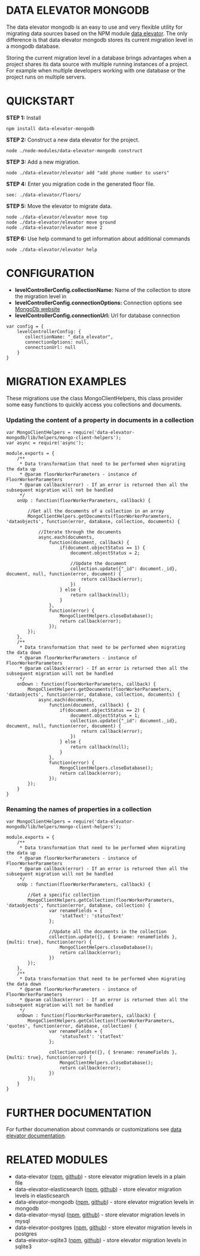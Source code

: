 
# DATA ELEVATOR MONGODB #

The data elevator mongodb is an easy to use and very flexible utility for migrating data sources based on the NPM module [data elevator](https://www.npmjs.com/package/data-elevator). The only difference is that data elevator mongodb stores its current migration level in a mongodb database.

Storing the current migration level in a database brings advantages when a project shares its data source with multiple running instances of a project. For example when multiple developers working with one database or the project runs on multiple servers.

# QUICKSTART #

**STEP 1:** Install
```
npm install data-elevator-mongodb
```
**STEP 2:** Construct a new data elevator for the project.
```
node ./node-modules/data-elevator-mongodb construct
```
**STEP 3:** Add a new migration.
```
node ./data-elevator/elevator add "add phone number to users"
```
**STEP 4:** Enter you migration code in the generated floor file.
```
see: ./data-elevator/floors/
```
**STEP 5:** Move the elevator to migrate data.
```
node ./data-elevator/elevator move top
node ./data-elevator/elevator move ground
node ./data-elevator/elevator move 2
```
**STEP 6:** Use help command to get information about additional commands
```
node ./data-elevator/elevator help
```

# CONFIGURATION #

* **levelControllerConfig.collectionName:** Name of the collection to store the migration level in
* **levelControllerConfig.connectionOptions:** Connection options see [MongoDb website](http://www.mongodb.com) 
* **levelControllerConfig.connectionUrl:** Url for database connection

```
var config = {
    levelControllerConfig: {
       collectionName: "_data_elevator",
       connectionOptions: null,
       connectionUrl: null
    }
}
```
# MIGRATION EXAMPLES #

These migrations use the class MongoClientHelpers, this class provider some easy functions to quickly access you collections and documents.

### Updating the content of a property in documents in a collection ###

```
var MongoClientHelpers = require('data-elevator-mongodb/lib/helpers/mongo-client-helpers');
var async = require('async');

module.exports = {
    /**
     * Data transformation that need to be performed when migrating the data up
     * @param floorWorkerParameters - instance of FloorWorkerParameters
     * @param callback(error) - If an error is returned then all the subsequent migration will not be handled
     */
    onUp : function(floorWorkerParameters, callback) {
        
        //Get all the documents of a collection in an array
        MongoClientHelpers.getDocuments(floorWorkerParameters, 'dataobjects', function(error, database, collection, documents) {

            //Iterate through the documents
            async.each(documents, 
                function(document, callback) {
                    if(document.objectStatus == 1) {
                        document.objectStatus = 2;
                        
                        //Update the document
                        collection.update({"_id": document._id}, document, null, function(error, document) {
                            return callback(error);
                        })
                    } else {
                        return callback(null);
                    }
                }, 
                function(error) {
                    MongoClientHelpers.closeDatabase();
                    return callback(error);
                });
        });
    }, 
    /**
     * Data transformation that need to be performed when migrating the data down
     * @param floorWorkerParameters - instance of FloorWorkerParameters
     * @param callback(error) - If an error is returned then all the subsequent migration will not be handled
     */
    onDown : function(floorWorkerParameters, callback) {
        MongoClientHelpers.getDocuments(floorWorkerParameters, 'dataobjects', function(error, database, collection, documents) {
            async.each(documents, 
                function(document, callback) {
                    if(document.objectStatus == 2) {
                        document.objectStatus = 1;
                        collection.update({"_id": document._id}, document, null, function(error, document) {
                            return callback(error);
                        })
                    } else {
                        return callback(null);
                    }
                }, 
                function(error) {
                    MongoClientHelpers.closeDatabase();
                    return callback(error);
                });
        });
    }
}
```

### Renaming the names of properties in a collection ###

```
var MongoClientHelpers = require('data-elevator-mongodb/lib/helpers/mongo-client-helpers');

module.exports = {
    /**
     * Data transformation that need to be performed when migrating the data up
     * @param floorWorkerParameters - instance of FloorWorkerParameters
     * @param callback(error) - If an error is returned then all the subsequent migration will not be handled
     */
    onUp : function(floorWorkerParameters, callback) {
        
        //Get a specific collection
        MongoClientHelpers.getCollection(floorWorkerParameters, 'dataobjects', function(error, database, collection) {
                var renameFields = {
                    'statText': 'statusText' 
                };

                //Update all the documents in the collection
                collection.update({}, { $rename: renameFields }, {multi: true}, function(error) {
                    MongoClientHelpers.closeDatabase();
                    return callback(error);
                })
        });
    }, 
    /**
     * Data transformation that need to be performed when migrating the data down
     * @param floorWorkerParameters - instance of FloorWorkerParameters
     * @param callback(error) - If an error is returned then all the subsequent migration will not be handled
     */
    onDown : function(floorWorkerParameters, callback) {
        MongoClientHelpers.getCollection(floorWorkerParameters, 'quotes', function(error, database, collection) {
                var renameFields = {
                    'statusText': 'statText' 
                };

                collection.update({}, { $rename: renameFields }, {multi: true}, function(error) {
                    MongoClientHelpers.closeDatabase();
                    return callback(error);
                })
        });
    }
}
```

# FURTHER DOCUMENTATION #

For further documenation about commands or customizations see [data elevator documentation](https://www.npmjs.com/package/data-elevator).

# RELATED MODULES #

* data-elevator ([npm](https://www.npmjs.com/package/data-elevator), [github](https://github.com/marcojonker/data-elevator.git)) - store elevator migration levels in a plain file
* data-elevator-elasticsearch ([npm](https://www.npmjs.com/package/data-elevator-elasticsearch), [github](https://github.com/marcojonker/data-elevator-elasticsearch.git)) - store elevator migration levels in elasticsearch
* data-elevator-mongodb ([npm](https://www.npmjs.com/package/data-elevator-mongodb), [github](https://github.com/marcojonker/data-elevator-mongodb.git)) - store elevator migration levels in mongodb
* data-elevator-mysql ([npm](https://www.npmjs.com/package/data-elevator-mysql), [github](https://github.com/marcojonker/data-elevator-mysql.git)) - store elevator migration levels in mysql
* data-elevator-postgres ([npm](https://www.npmjs.com/package/data-elevator-postgres), [github](https://github.com/marcojonker/data-elevator-postgres.git)) - store elevator migration levels in postgres
* data-elevator-sqlite3 ([npm](https://www.npmjs.com/package/data-elevator-sqlite3), [github](https://github.com/marcojonker/data-elevator-sqlite3.git)) - store elevator migration levels in sqlite3
